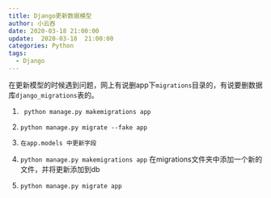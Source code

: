 ```yaml
---
title: Django更新数据模型
author: 小云吞
date: 2020-03-18 21:00:00
update:  2020-03-18  21:00:00
categories: Python
tags: 
  - Django
---
```


在更新模型的时候遇到问题，网上有说删app下`migrations`目录的，有说要删数据库`django_migrations`表的。

1. ` python manage.py makemigrations app`

2. `python manage.py migrate --fake app`

3. `在app.models 中更新字段`

4. `python manage.py makemigrations app` 在migrations文件夹中添加一个新的文件，并将更新添加到db

5. `python manage.py migrate app`
